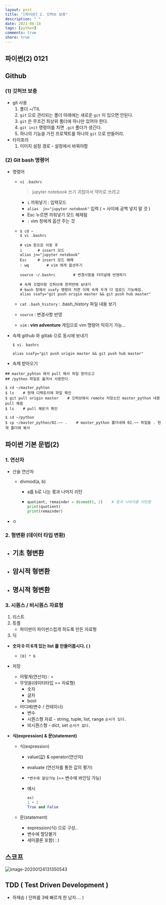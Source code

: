 ```yaml
---
layout: post
title: "[파이썬] 2. 깃허브 보충"
description: " "
date: 2021-06-18
tags: [python]
comments: true
share: true
---
```



## 파이썬(2) 0121

## Github

### (1)  깃허브 보충

- git 사용
  1. 폴더 ~/TIL
  2. `git` 으로 관리되는 폴더 아래에는 새로운 `git` 이 있으면 안된다.
  3. `git` 은 무조건 최상위 폴더에 하나만 있어야 한다.
  4. `git init` 명령어를 치면 `.git` 폴더가 생긴다.
  5. 하나의 기능을 가진 프로젝트를 하나의 `git` 으로 만들어라.
- 타이포라
  1. 이미지 설정 경로 - 설정에서 바꿔야함



### (2) Git bash 명령어

- 명령어

  - `vi .bashrc`  

    >  jupyter notebook 쓰기 귀찮아서 약어로 쓰려고 

    - `i` 끼워넣기 : 입력모드
    - `alias  jn="jupyter notebook"` 입력 ( = 사이에 공백 넣지 말 것 )
    - Esc 누르면 끼워넣기 모드 해제됨
    - `:`  vim 창에게 옵션 주는 것

  - ```shell
    $ cd ~
    $ vi .bashrc
    
    # vim 창으로 이동 후
    i		# insert 모드
    alias jn="jupyter notebook"
    Esc		# insert 모드 해제
    : wq		# vim 에게 옵션주기
    
    source ~/.bashrc		# 변경사항을 터미널에 반영하기
    
    # 숙제 깃랩이랑 깃허브에 한꺼번에 보내기
    # bash 창에서 ssafy 명령어 치면 이제 숙제 두개 다 업로드 가능해짐.
    alias ssafy="git push origin master && git push hub master"
    ```

  - `cat .bash_history`  : .bash_history 파일 내용 보기

  - `source` : 변경사항 반영

  - `vim` : **vim adventure** 게임으로 vim 명령어 익히기 가능...



- 숙제 github 와 gitlab 으로 동시에 보내기

  ```shell
  $ vi. bashrc
  
  alias ssafy="git push origin master && git push hub master"
  ```




- 숙제 받아오기

```shell
## master_pyhton 에서 pull 해서 파일 받아오고
## /python 파일로 옮겨서 사용한다.

$ cd ~/master_pyhton
$ ls    # 현재 디렉토리에 파일 확인
$ git pull origin master    # 깃허브에서 remote 저장소인 master_python 내용 pull 해옴
$ ls    # pull 해온거 확인

$ cd ~/python
$ cp ~/master_python/02.~~ .    # master_python 폴더내에 02.~~ 파일을 . 현재 폴더에 복사
```





## 파이썬 기본 문법(2)

### 1. 연산자

- 산술 연산자

  - divmod(a, b)

    - a를 b로 나눈 몫과 나머지 리턴

    - ```python
      quotient, remainder = divmod(5, 2)    # 몫과 나머지를 리턴함
      print(quotient)
      print(remainder)
      ```

- ㅇ



### 2. 형변환 (데이터 타입 변환)

- 기초 형변환
  - 
- 암시적 형변환
  - 
- 명시적 형변환
  - 





### 3. 시퀀스  / 비시퀀스 자료형

1. 리스트
2. 튜플
   - 파이썬이 파이썬스럽게 하도록 만든 자료형
3. 딕



- **숫자 0 이 6개 있는 list 를 만들어봅시다. (  )**

  - ```
    [0] * 6
    ```



- 저장
  - 어떻게(연산자) : =
  - 무엇을(데이터타입 == 자료형)
    - 숫자
    - 글자
    - bool
  - 어디에(변수 / 컨테이너)
    - 변수
    - 시퀀스형 자료 - string, tuple, list, range   `순서가 있다.`
    - 비시퀀스형 - dict, set `순서가 없다.` 



- **식(expression) & 문(statement)**

  - 식(expression)

    - value(값) & operator(연산자)

    - evaluate (연산자를 통한 값의 평가)

    - `*변수에 할당가능` (== 변수에 바인딩 가능)

    - 예시

      ```python
      ex)
      1 + 2
      True and False
      ```

      

  - 문(statement)

    - expression(식) 으로 구성.. 
    - 변수에 할당불가
    - 세미콜론 포함( : )



## 스코프

![image-20200124131350543](img/image-20200124131350543.png)















## **TDD ( Test Driven Development )**

- 하재승 ( 던파를 3배 빠르게 한 남자.... )







